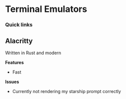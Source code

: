 # Terminal Emulators

### Quick links

## Alacritty
Written in Rust and modern

**Features**
* Fast

**Issues**
* Currently not rendering my starship prompt correctly

<!-- 
vim: ts=2:sw=2:sts=2
-->
